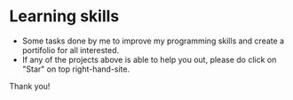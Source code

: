 <h1>Learning skills</h1>


<ul>
  <li>Some tasks done by me to improve my programming skills and create a portifolio for all interested. </li>
  
  <li>If any of the projects above is able to help you out, please do click on "Star" on top right-hand-site.</li> 
</ul>

Thank you!
